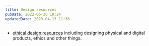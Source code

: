 ```yaml
---
title: Design resources
pubDate: 2022-06-30 10:24
updatedDate: 2023-04-13 11:36
---
```


- [ethical design resources](https://www.ethicaldesignresources.com/) including designing physical and digital products, ethics and other things.
